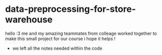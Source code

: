 # data-preprocessing-for-store-warehouse

hello :3 
me and my amazing teammates from colleage worked together to make this small project for our course 
i hope it helps ! 

- we left all the notes needed within the code 
